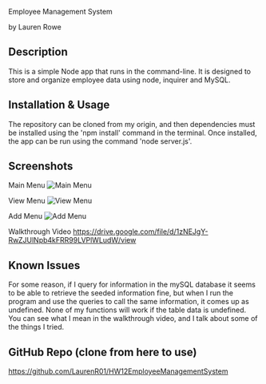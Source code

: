 Employee Management System

by Lauren Rowe

## Description
This is a simple Node app that runs in the command-line.  It is designed to store and organize employee data using node, inquirer and MySQL.

## Installation & Usage

The repository can be cloned from my origin, and then dependencies must be installed using the 'npm install' command in the terminal. Once installed, the app can be run using the command 'node server.js'.

## Screenshots

Main Menu
![Main Menu](https://user-images.githubusercontent.com/78819957/130368552-bf21f98f-0f7e-4cb2-a875-634d8f4be452.PNG)


View Menu
![View Menu](https://user-images.githubusercontent.com/78819957/130368551-e908be65-7e06-4423-b365-12741988177c.PNG)


Add Menu
![Add Menu](https://user-images.githubusercontent.com/78819957/130368550-30127a79-9e5b-4f25-b699-e5e108f47573.PNG)

Walkthrough Video
https://drive.google.com/file/d/1zNEJgY-RwZJUlNpb4kFRR99LVPlWLudW/view

## Known Issues

For some reason, if I query for information in the mySQL database it seems to be able to retrieve the seeded information fine, but when I run the program and use the queries to call the same information, it comes up as undefined.  None of my functions will work if the table data is undefined.  You can see what I mean in the walkthrough video, and I talk about some of the things I tried.


## GitHub Repo (clone from here to use)
https://github.com/LaurenR01/HW12EmployeeManagementSystem